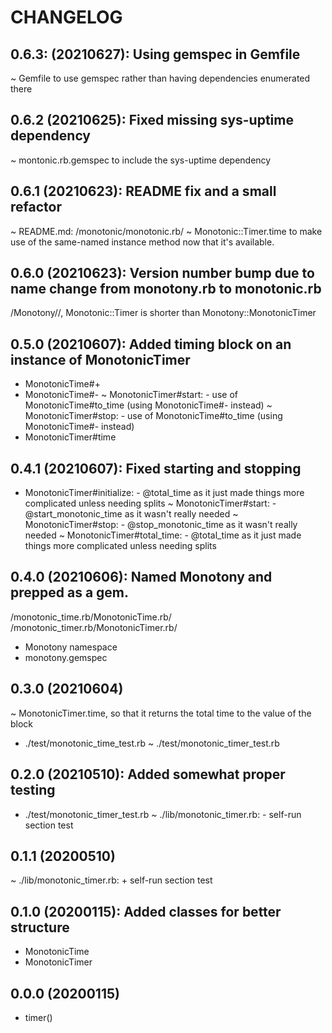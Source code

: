 # CHANGELOG

## 0.6.3: (20210627): Using gemspec in Gemfile
~ Gemfile to use gemspec rather than having dependencies enumerated there

## 0.6.2 (20210625): Fixed missing sys-uptime dependency
~ montonic.rb.gemspec to include the sys-uptime dependency

## 0.6.1 (20210623): README fix and a small refactor
~ README.md: /monotonic/monotonic.rb/
~ Monotonic::Timer.time to make use of the same-named instance method now that it's available.

## 0.6.0 (20210623): Version number bump due to name change from monotony.rb to monotonic.rb
/Monotony//, Monotonic::Timer is shorter than Monotony::MonotonicTimer

## 0.5.0 (20210607): Added timing block on an instance of MonotonicTimer
+ MonotonicTime#+
+ MonotonicTime#-
~ MonotonicTimer#start: - use of MonotonicTime#to_time (using MonotonicTime#- instead)
~ MonotonicTimer#stop: - use of MonotonicTime#to_time (using MonotonicTime#- instead)
+ MonotonicTimer#time

## 0.4.1 (20210607): Fixed starting and stopping
- MonotonicTimer#initialize: - @total_time as it just made things more complicated unless needing splits
~ MonotonicTimer#start: - @start_monotonic_time as it wasn't really needed
~ MonotonicTimer#stop: - @stop_monotonic_time as it wasn't really needed
~ MonotonicTimer#total_time: - @total_time as it just made things more complicated unless needing splits

## 0.4.0 (20210606): Named Monotony and prepped as a gem.
/monotonic_time.rb/MonotonicTime.rb/
/monotonic_timer.rb/MonotonicTimer.rb/
+ Monotony namespace
+ monotony.gemspec

## 0.3.0 (20210604)
~ MonotonicTimer.time, so that it returns the total time to the value of the block
+ ./test/monotonic_time_test.rb
~ ./test/monotonic_timer_test.rb

## 0.2.0 (20210510): Added somewhat proper testing
+ ./test/monotonic_timer_test.rb
~ ./lib/monotonic_timer.rb: - self-run section test

## 0.1.1 (20200510)
~ ./lib/monotonic_timer.rb: + self-run section test

## 0.1.0 (20200115): Added classes for better structure
+ MonotonicTime
+ MonotonicTimer

## 0.0.0 (20200115)
+ timer()
